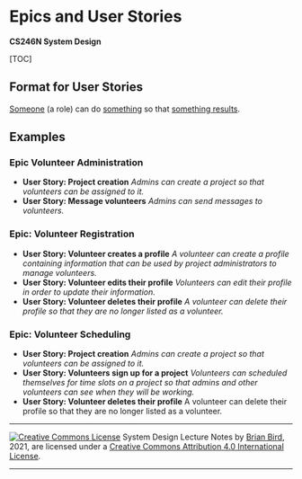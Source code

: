 # Epics and User Stories

**CS246N System Design**

[TOC]

## Format for User Stories

<u>Someone</u> (a role) can do <u>something</u> so that <u>something results</u>.

## Examples

### Epic Volunteer Administration

- **User Story: Project creation**
  *Admins can create a project so that volunteers can be assigned to it.*
- **User Story: Message volunteers**
  *Admins can send messages to volunteers.*

### Epic: Volunteer Registration

- **User Story: Volunteer creates a profile**
  *A volunteer can create a profile containing information that can be used by project administrators to manage volunteers.*
- **User Story: Volunteer edits their profile**
  *Volunteers can edit their profile in order to update their information.*
- **User Story: Volunteer deletes their profile**
  *A volunteer can delete their profile so that they are no longer listed as a volunteer.*

### Epic: Volunteer Scheduling

- **User Story: Project creation**
  *Admins can create a project so that volunteers can be assigned to it.*
- **User Story: Volunteers sign up for a project**
  *Volunteers can scheduled themselves for time slots on a project so that  admins and other volunteers can see when they will be working.*
- **User Story: Volunteer deletes their profile**
  A volunteer can delete their profile so that they are no longer listed as a volunteer.



------

[![Creative Commons License](https://i.creativecommons.org/l/by/4.0/88x31.png)](http://creativecommons.org/licenses/by/4.0/)
System Design Lecture Notes by [Brian Bird](https://profbird.dev), 2021, are licensed under a [Creative Commons Attribution 4.0 International License](http://creativecommons.org/licenses/by/4.0/).

------


